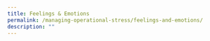 ```yaml
---
title: Feelings & Emotions
permalink: /managing-operational-stress/feelings-and-emotions/
description: ""
---
```




